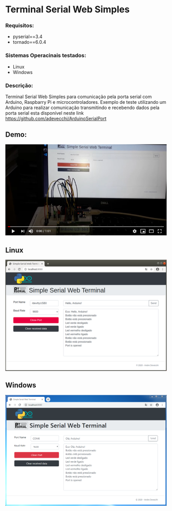 Terminal Serial Web Simples
===========================

### Requisitos:
* pyserial==3.4
* tornado==6.0.4

### Sistemas Operacinais testados:
* Linux
* Windows

### Descrição:

Terminal Serial Web Simples para comunicação pela porta serial com Arduino, Raspbarry Pi e microcontroladores.
Exemplo de teste utilizando um Arduino para realizar comunicação transmitindo e recebendo dados pela porta serial esta disponível neste link https://github.com/adevecchi/ArduinoSerialPort

Demo:
-----
[![Video demo](https://github.com/adevecchi/SimpleSerialWebTerminalPython/blob/master/public/images/demo.png)](https://www.youtube.com/watch?v=frqhUkmsBu8)

Linux
-----
![Tela linux](https://github.com/adevecchi/SimpleSerialWebTerminalPython/blob/master/public/images/terminal-linux.png)

Windows
-------
![Tela Windows](https://github.com/adevecchi/SimpleSerialWebTerminalPython/blob/master/public/images/terminal-win.png)
